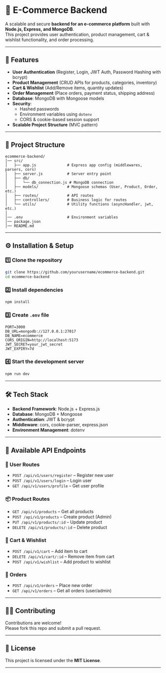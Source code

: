 # 🛒 E-Commerce Backend

A scalable and secure **backend for an e-commerce platform** built with **Node.js, Express, and MongoDB**.  
This project provides user authentication, product management, cart & wishlist functionality, and order processing.

---

## 🚀 Features
- **User Authentication** (Register, Login, JWT Auth, Password Hashing with bcrypt)
- **Product Management** (CRUD APIs for products, categories, inventory)
- **Cart & Wishlist** (Add/Remove items, quantity updates)
- **Order Management** (Place orders, payment status, shipping address)
- **Database**: MongoDB with Mongoose models
- **Security**: 
  - Hashed passwords
  - Environment variables using `dotenv`
  - CORS & cookie-based session support
- **Scalable Project Structure** (MVC pattern)

---

## 📂 Project Structure
```
ecommerce-backend/
│── src/
│   ├── app.js              # Express app config (middlewares, parsers, cors)
│   ├── server.js           # Server entry point
│   ├── db/
│   │   └── db_connection.js # MongoDB connection
│   ├── models/             # Mongoose schemas (User, Product, Order, etc.)
│   ├── routes/             # API routes
│   ├── controllers/        # Business logic for routes
│   └── utils/              # Utility functions (asyncHandler, jwt, etc.)
│
│── .env                    # Environment variables
│── package.json
│── README.md
```

---

## ⚙️ Installation & Setup

### 1️⃣ Clone the repository
```bash
git clone https://github.com/yourusername/ecommerce-backend.git
cd ecommerce-backend
```

### 2️⃣ Install dependencies
```bash
npm install
```

### 3️⃣ Create `.env` file
```env
PORT=3000
DB_URL=mongodb://127.0.0.1:27017
DB_NAME=ecommerce
CORS_ORIGIN=http://localhost:5173
JWT_SECRET=your_jwt_secret
JWT_EXPIRY=7d
```

### 4️⃣ Start the development server
```bash
npm run dev
```

---

## 🛠️ Tech Stack
- **Backend Framework**: Node.js + Express.js
- **Database**: MongoDB + Mongoose
- **Authentication**: JWT & bcrypt
- **Middleware**: cors, cookie-parser, express.json
- **Environment Management**: dotenv

---

## 📌 Available API Endpoints

### 👤 User Routes
- `POST /api/v1/users/register` – Register new user
- `POST /api/v1/users/login` – Login user
- `GET /api/v1/users/profile` – Get user profile

### 📦 Product Routes
- `GET /api/v1/products` – Get all products
- `POST /api/v1/products` – Create product (Admin)
- `PUT /api/v1/products/:id` – Update product
- `DELETE /api/v1/products/:id` – Delete product

### 🛒 Cart & Wishlist
- `POST /api/v1/cart` – Add item to cart
- `DELETE /api/v1/cart/:id` – Remove item from cart
- `POST /api/v1/wishlist` – Add product to wishlist

### 📑 Orders
- `POST /api/v1/orders` – Place new order
- `GET /api/v1/orders` – Get all orders (user/admin)

---

## 👨‍💻 Contributing
Contributions are welcome!  
Please fork this repo and submit a pull request.

---

## 📜 License
This project is licensed under the **MIT License**.

---
